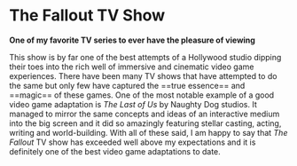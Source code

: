 # The Fallout TV Show
**One of my favorite TV series to ever have the pleasure of viewing**

This show is by far one of the best attempts of a Hollywood studio dipping their toes into the rich well of immersive and cinematic video game experiences. There have been many TV shows that have attempted to do the same but only few have captured the ==true essence== and ==magic== of these games. One of the most notable example of a good video game adaptation is *The Last of Us* by Naughty Dog studios. It managed to mirror the same concepts and ideas of an interactive medium into the big screen and it did so amazingly featuring stellar casting, acting, writing and world-building.
With all of these said, I am happy to say that *The Fallout* TV show has exceeded well above my expectations and it is definitely one of the best video game adaptations to date.

